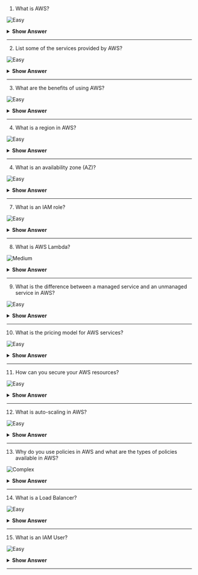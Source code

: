 1. What is AWS?

![Easy](https://github.com/revaturelabs/interviewquestions/blob/dev/InterviewSpecificQuestions/ComplexityTags/simple%20(2).svg)

<details>
<summary> <b>Show Answer</b> </summary>

<blockquote>

AWS stands for Amazon Web Services. It is a cloud computing platform provided by Amazon that offers a wide range of cloud services and solutions for businesses and individuals.

</blockquote>
</details>

---

2. List some of the services provided by AWS?

![Easy](https://github.com/revaturelabs/interviewquestions/blob/dev/ComplexityTags/simple%20(2).svg)

<details>
<summary> <b>Show Answer</b> </summary>

<blockquote>

- Services provided by AWS are:
	Simple Storage Service (S3) : S3 is a service of aws that stores files. 
	Elastic Compute Cloud: Elastic Compute Cloud is a web service that provides resizable compute capacity in the cloud. 
	Elastic Beans Talk: It provides services to deploy a different application which is available in different platforms or languages like java, nodejs etc..


</blockquote>
</details>

---

3. What are the benefits of using AWS?

![Easy](https://github.com/revaturelabs/interviewquestions/blob/dev/InterviewSpecificQuestions/ComplexityTags/simple%20(2).svg)

<details>
<summary> <b>Show Answer</b> </summary>

<blockquote>

Some benefits of using AWS include scalability, cost-effectiveness, reliability, security, and a wide range of services to meet various computing needs.

</blockquote>
</details>

---

4. What is a region in AWS?

![Easy](https://github.com/revaturelabs/interviewquestions/blob/dev/InterviewSpecificQuestions/ComplexityTags/simple%20(2).svg)

<details>
<summary> <b>Show Answer</b> </summary>

<blockquote>

A region is a physical location in the world where AWS has multiple data centers. Each region is independent and consists of multiple availability zones.

</blockquote>
</details>

---

4. What is an availability zone (AZ)?

![Easy](https://github.com/revaturelabs/interviewquestions/blob/dev/InterviewSpecificQuestions/ComplexityTags/simple%20(2).svg)

<details>
<summary> <b>Show Answer</b> </summary>

<blockquote>

An availability zone is a data center or a group of data centers within a region. It is isolated from other availability zones within the same region and provides redundancy and fault tolerance.

</blockquote>
</details>

---

7. What is an IAM role?

![Easy](https://github.com/revaturelabs/interviewquestions/blob/dev/InterviewSpecificQuestions/ComplexityTags/simple%20(2).svg)

<details>
<summary> <b>Show Answer</b> </summary>

<blockquote>
IAM (Identity and Access Management) is a service in AWS that enables you to manage access to AWS resources. An IAM role is an identity that you can create and assign to AWS resources, allowing controlled access to those resources.

</blockquote>
</details>

---

8. What is AWS Lambda?

![Medium](https://github.com/revaturelabs/interviewquestions/blob/dev/InterviewSpecificQuestions/ComplexityTags/Medium%20(2).svg)

<details>
<summary> <b>Show Answer</b> </summary>

<blockquote>

AWS Lambda is a serverless computing service provided by AWS. It allows you to run code without provisioning or managing servers. You can write your code and let Lambda handle the infrastructure and scaling.

</blockquote>
</details>

---

9. What is the difference between a managed service and an unmanaged service in AWS?

![Easy](https://github.com/revaturelabs/interviewquestions/blob/dev/InterviewSpecificQuestions/ComplexityTags/simple%20(2).svg)

<details>
<summary> <b>Show Answer</b> </summary>

<blockquote>

A managed service in AWS means that AWS takes care of the underlying infrastructure and handles tasks like patching, scaling, and backups. An unmanaged service requires you to manage the infrastructure yourself.

</blockquote>
</details>

---

10. What is the pricing model for AWS services?

![Easy](https://github.com/revaturelabs/interviewquestions/blob/dev/ComplexityTags/simple%20(2).svg)

<details>
<summary> <b>Show Answer</b> </summary>

<blockquote>

AWS offers a pay-as-you-go pricing model, where you pay only for the resources you use. The pricing varies based on the specific service and usage metrics, such as instance type, storage size, data transfer, etc.

</blockquote>
</details>

---

11. How can you secure your AWS resources?

![Easy](https://github.com/revaturelabs/interviewquestions/blob/dev/ComplexityTags/simple%20(2).svg)

<details>
<summary> <b>Show Answer</b> </summary>

<blockquote>

AWS provides various security measures, including identity and access management (IAM), encryption, network security groups, and monitoring tools. Following security best practices, such as strong passwords, multi-factor authentication, and regular backups, is essential to secure your resources.

</blockquote>
</details>

---

12. What is auto-scaling in AWS?

![Easy](https://github.com/revaturelabs/interviewquestions/blob/dev/ComplexityTags/simple%20(2).svg)

<details>
<summary> <b>Show Answer</b> </summary>

<blockquote>

Auto-scaling in AWS allows you to automatically adjust the number of EC2 instances based on demand. It ensures that your application can handle increased traffic or reduce instances during periods of lower demand, optimizing cost and performance.
  
</blockquote>
</details>

---

13. Why do you use policies in AWS and what are the types of policies available in AWS?

![Complex](https://github.com/revaturelabs/interviewquestions/blob/dev/ComplexityTags/simple%20(2).svg)

<details>
<summary> <b>Show Answer</b> </summary>

<blockquote>

- The policy is an object which is associated with a resource that defines the permissions. AWS evaluate these policies when the user makes a request. Permissions in the policy determine whether to allow or deny an action. Policies are stored in the form of JSON documents.

AWS supports six types of policies:
- 	Identity-based policies
-	Resource-based policies
-	Permissions boundaries
-	Organizations SCPs
-	Access Control Lists
-	Session policies


</blockquote>
</details>

---

14. What is a Load Balancer?

![Easy](https://github.com/revaturelabs/interviewquestions/blob/dev/ComplexityTags/simple%20(2).svg)

<details>
<summary> <b>Show Answer</b> </summary>

<blockquote>

A load Balancer is a virtual machine that balances your web application load which could be Http or Https traffic that you are getting in. It balances a load of multiple servers so that no web server gets overwhelmed.


</blockquote>
</details>

---

15. What is an IAM User?

![Easy](https://github.com/revaturelabs/interviewquestions/blob/dev/ComplexityTags/simple%20(2).svg)

<details>
<summary> <b>Show Answer</b> </summary>

<blockquote>

An IAM user is an identity created in AWS Identity and Access Management (IAM) that represents an individual or application needing access to AWS resources. IAM users have unique credentials and permissions, allowing them to interact with AWS services and resources according to the assigned policies and permissions.

</blockquote>
</details>

---